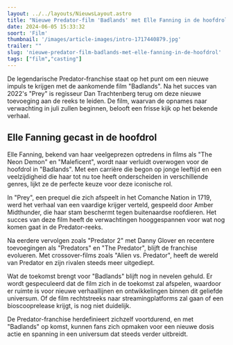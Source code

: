 ```yaml
---
layout: ../../layouts/NieuwsLayout.astro
title: "Nieuwe Predator-film 'Badlands' met Elle Fanning in de hoofdrol"
date: 2024-06-05 15:33:32
soort: 'Film'
thumbnail: '/images/article-images/intro-1717440879.jpg'
trailer: ""
slug: 'nieuwe-predator-film-badlands-met-elle-fanning-in-de-hoofdrol'
tags: ["film","casting"]
---
```


De legendarische Predator-franchise staat op het punt om een nieuwe impuls te krijgen met de aankomende film "Badlands". Na het succes van 2022's "Prey" is regisseur Dan Trachtenberg terug om deze nieuwe toevoeging aan de reeks te leiden. De film, waarvan de opnames naar verwachting in juli zullen beginnen, belooft een frisse kijk op het bekende verhaal.

## Elle Fanning gecast in de hoofdrol

Elle Fanning, bekend van haar veelgeprezen optredens in films als "The Neon Demon" en "Maleficent", wordt naar verluidt overwogen voor de hoofdrol in "Badlands". Met een carrière die begon op jonge leeftijd en een veelzijdigheid die haar tot nu toe heeft onderscheiden in verschillende genres, lijkt ze de perfecte keuze voor deze iconische rol.

In "Prey", een prequel die zich afspeelt in het Comanche Nation in 1719, werd het verhaal van een vaardige krijger verteld, gespeeld door Amber Midthunder, die haar stam beschermt tegen buitenaardse roofdieren. Het succes van deze film heeft de verwachtingen hooggespannen voor wat nog komen gaat in de Predator-reeks.

Na eerdere vervolgen zoals "Predator 2" met Danny Glover en recentere toevoegingen als "Predators" en "The Predator", blijft de franchise evolueren. Met crossover-films zoals "Alien vs. Predator", heeft de wereld van Predator en zijn rivalen steeds meer uitgediept.

Wat de toekomst brengt voor "Badlands" blijft nog in nevelen gehuld. Er wordt gespeculeerd dat de film zich in de toekomst zal afspelen, waardoor er ruimte is voor nieuwe verhaallijnen en ontwikkelingen binnen dit geliefde universum. Of de film rechtstreeks naar streamingplatforms zal gaan of een bioscooprelease krijgt, is nog niet duidelijk. 

De Predator-franchise herdefinieert zichzelf voortdurend, en met "Badlands" op komst, kunnen fans zich opmaken voor een nieuwe dosis actie en spanning in een universum dat steeds verder uitbreidt.
